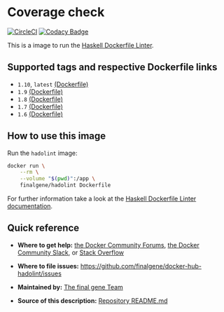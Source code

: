 # Coverage check
[![CircleCI](https://circleci.com/gh/final-gene/docker-hub-hadolint/tree/master.svg?style=svg)](https://circleci.com/gh/final-gene/docker-hub-hadolint/tree/master) [![Codacy Badge](https://api.codacy.com/project/badge/Grade/4cf4be3e6d6540c0a1c0d72a239ae01b)](https://www.codacy.com/app/final-gene/docker-hub-hadolint?utm_source=github.com&amp;utm_medium=referral&amp;utm_content=final-gene/docker-hub-hadolint&amp;utm_campaign=Badge_Grade)

This is a image to run the [Haskell Dockerfile Linter](https://github.com/hadolint/hadolint).

## Supported tags and respective Dockerfile links
* `1.10`, `latest` [(Dockerfile)](https://github.com/finalgene/docker-hub-hadolint/blob/master/1.10/Dockerfile)
* `1.9` [(Dockerfile)](https://github.com/finalgene/docker-hub-hadolint/blob/master/1.9/Dockerfile)
* `1.8` [(Dockerfile)](https://github.com/finalgene/docker-hub-hadolint/blob/master/1.8/Dockerfile)
* `1.7` [(Dockerfile)](https://github.com/finalgene/docker-hub-hadolint/blob/master/1.7/Dockerfile)
* `1.6` [(Dockerfile)](https://github.com/finalgene/docker-hub-hadolint/blob/master/1.6/Dockerfile)

## How to use this image
Run the `hadolint` image:

```bash
docker run \
    --rm \
    --volume "$(pwd)":/app \
    finalgene/hadolint Dockerfile
```

For further information take a look at the [Haskell Dockerfile Linter documentation](https://github.com/hadolint/hadolint/blob/master/README.md).

## Quick reference
* **Where to get help:**
[the Docker Community Forums](https://forums.docker.com), [the Docker Community Slack](https://blog.docker.com/2016/11/introducing-docker-community-directory-docker-community-slack), or [Stack Overflow](https://stackoverflow.com/search?tab=newest&q=docker)

* **Where to file issues:**
https://github.com/finalgene/docker-hub-hadolint/issues

* **Maintained by:**
[The final gene Team](https://github.com/finalgene)

* **Source of this description:**
[Repository README.md](https://github.com/finalgene/docker-hub-hadolint/blob/master/README.md)
